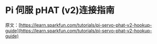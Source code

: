 # Pi 伺服 pHAT (v2)连接指南

原文：[https://learn.sparkfun.com/tutorials/pi-servo-phat-v2-hookup-guide](https://learn.sparkfun.com/tutorials/pi-servo-phat-v2-hookup-guide)